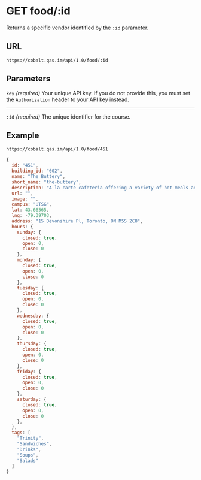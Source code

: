 # GET food/:id

Returns a specific vendor identified by the `:id` parameter.

## URL

```
https://cobalt.qas.im/api/1.0/food/:id
```

## Parameters

`key` _(required)_
Your unique API key. If you do not provide this, you must set the `Authorization` header to your API key instead.
- - -
`:id` _(required)_
The unique identifier for the course.

## Example

```
https://cobalt.qas.im/api/1.0/food/451
```

```js
{
  id: "451",
  building_id: "602",
  name: "The Buttery",
  short_name: "the-buttery",
  description: "A la carte cafeteria offering a variety of hot meals and grab and go options. Menu includes Pizza Pizza; Design your own sandwich deli; Grab and Go Sandwiches; Salads; Yogurt Parfaits; Soups; Freshly baked goods; Starbucks Coffee; Fruit; & Snacks.",
  url: "",
  image: "",
  campus: "UTSG",
  lat: 43.66565,
  lng: -79.39703,
  address: "15 Devonshire Pl, Toronto, ON M5S 2C8",
  hours: {
    sunday: {
      closed: true,
      open: 0,
      close: 0
    },
    monday: {
      closed: true,
      open: 0,
      close: 0
    },
    tuesday: {
      closed: true,
      open: 0,
      close: 0
    },
    wednesday: {
      closed: true,
      open: 0,
      close: 0
    },
    thursday: {
      closed: true,
      open: 0,
      close: 0
    },
    friday: {
      closed: true,
      open: 0,
      close: 0
    },
    saturday: {
      closed: true,
      open: 0,
      close: 0
    },
  },
  tags: [
    "Trinity",
    "Sandwiches",
    "Drinks",
    "Soups",
    "Salads"
  ]
}
```

